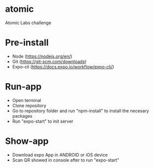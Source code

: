# atomic
Atomic Labs challenge

# Pre-install
- Node (https://nodejs.org/en/)
- Git (https://git-scm.com/downloads)
- Expo-cli (https://docs.expo.io/workflow/expo-cli/)

# Run-app
- Open terminal
- Clone repository
- Go to repository folder and run "npm-install" to install the necesary packages
- Run "expo-start" to init server

# Show-app
- Download expo App in ANDROID or iOS device
- Scan QR showed in console after to run "expo-start"

